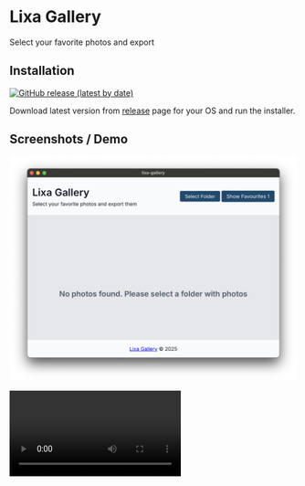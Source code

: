 # Lixa Gallery

Select your favorite photos and export

## Installation

[![GitHub release (latest by date)](https://img.shields.io/github/v/release/santhosh-chinnasamy/lixa-gallery?label=Latest%20Version)](https://github.com/santhosh-chinnasamy/lixa-gallery/releases/latest)

Download latest version from [release](https://github.com/santhosh-chinnasamy/lixa-gallery/releases) page for your OS and run the installer.

## Screenshots / Demo

![Lixa Gallery Screenshot](./screenshot.png 'Lixa Gallery Screenshot')

<video src="./demo.mov" controls></video>